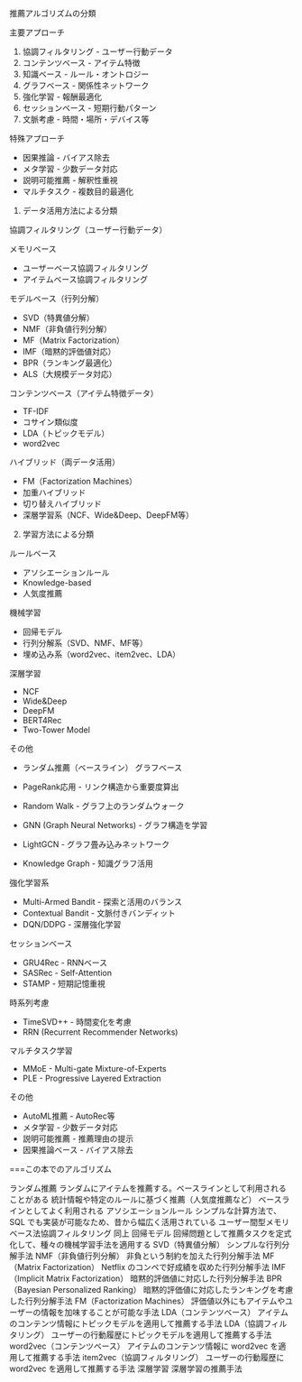 推薦アルゴリズムの分類

 主要アプローチ

  1. 協調フィルタリング - ユーザー行動データ
  2. コンテンツベース - アイテム特徴
  3. 知識ベース - ルール・オントロジー
  4. グラフベース - 関係性ネットワーク
  5. 強化学習 - 報酬最適化
  6. セッションベース - 短期行動パターン
  7. 文脈考慮 - 時間・場所・デバイス等

  特殊アプローチ

  - 因果推論 - バイアス除去
  - メタ学習 - 少数データ対応
  - 説明可能推薦 - 解釈性重視
  - マルチタスク - 複数目的最適化

1. データ活用方法による分類

  協調フィルタリング（ユーザー行動データ）

  メモリベース
  - ユーザーベース協調フィルタリング
  - アイテムベース協調フィルタリング

  モデルベース（行列分解）
  - SVD（特異値分解）
  - NMF（非負値行列分解）
  - MF（Matrix Factorization）
  - IMF（暗黙的評価値対応）
  - BPR（ランキング最適化）
  - ALS（大規模データ対応）

  コンテンツベース（アイテム特徴データ）

  - TF-IDF
  - コサイン類似度
  - LDA（トピックモデル）
  - word2vec

  ハイブリッド（両データ活用）

  - FM（Factorization Machines）
  - 加重ハイブリッド
  - 切り替えハイブリッド
  - 深層学習系（NCF、Wide&Deep、DeepFM等）

2. 学習方法による分類

  ルールベース

  - アソシエーションルール
  - Knowledge-based
  - 人気度推薦

  機械学習

  - 回帰モデル
  - 行列分解系（SVD、NMF、MF等）
  - 埋め込み系（word2vec、item2vec、LDA）

  深層学習

  - NCF
  - Wide&Deep
  - DeepFM
  - BERT4Rec
  - Two-Tower Model

  その他

  - ランダム推薦（ベースライン）
 グラフベース

  - PageRank応用 - リンク構造から重要度算出
  - Random Walk - グラフ上のランダムウォーク
  - GNN (Graph Neural Networks) - グラフ構造を学習
  - LightGCN - グラフ畳み込みネットワーク
  - Knowledge Graph - 知識グラフ活用

  強化学習系

  - Multi-Armed Bandit - 探索と活用のバランス
  - Contextual Bandit - 文脈付きバンディット
  - DQN/DDPG - 深層強化学習

  セッションベース

  - GRU4Rec - RNNベース
  - SASRec - Self-Attention
  - STAMP - 短期記憶重視

  時系列考慮

  - TimeSVD++ - 時間変化を考慮
  - RRN (Recurrent Recommender Networks)

  マルチタスク学習

  - MMoE - Multi-gate Mixture-of-Experts
  - PLE - Progressive Layered Extraction

  その他

  - AutoML推薦 - AutoRec等
  - メタ学習 - 少数データ対応
  - 説明可能推薦 - 推薦理由の提示
  - 因果推論ベース - バイアス除去

===この本でのアルゴリズム

ランダム推薦    ランダムにアイテムを推薦する。ベースラインとして利用されることがある
統計情報や特定のルールに基づく推薦（人気度推薦など）    ベースラインとしてよく利用される
アソシエーションルール    シンプルな計算方法で、SQL でも実装が可能なため、昔から幅広く活用されている
ユーザー間型メモリベース法協調フィルタリング    同上
回帰モデル    回帰問題として推薦タスクを定式化して、種々の機械学習手法を適用する
SVD（特異値分解）    シンプルな行列分解手法
NMF（非負値行列分解）    非負という制約を加えた行列分解手法
MF（Matrix Factorization）    Netflix のコンペで好成績を収めた行列分解手法
IMF（Implicit Matrix Factorization）    暗黙的評価値に対応した行列分解手法
BPR（Bayesian Personalized Ranking）    暗黙的評価値に対応したランキングを考慮した行列分解手法
FM（Factorization Machines）    評価値以外にもアイテムやユーザーの情報を加味することが可能な手法
LDA（コンテンツベース）    アイテムのコンテンツ情報にトピックモデルを適用して推薦する手法
LDA（協調フィルタリング）    ユーザーの行動履歴にトピックモデルを適用して推薦する手法
word2vec（コンテンツベース）    アイテムのコンテンツ情報に word2vec を適用して推薦する手法
item2vec（協調フィルタリング）    ユーザーの行動履歴に word2vec を適用して推薦する手法
深層学習    深層学習の推薦手法
